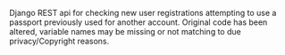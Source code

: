 Django REST api for checking new user registrations attempting to use a passport previously used for another account. Original code has been altered, variable names may be missing or not matching to due privacy/Copyright reasons. 
